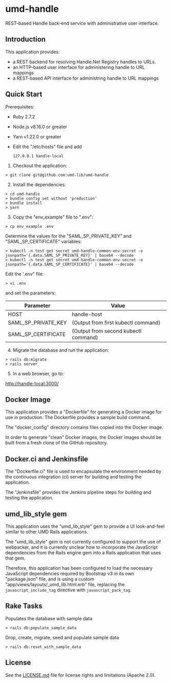 # umd-handle

REST-based Handle back-end service with administrative user interface.

## Introduction

This application provides:

* a REST backend for resolving Handle.Net Registry handles to URLs.
* an HTTP-based user interface for administering handle to URL mappings
* a REST-based API interface for administring handle to URL mappings

## Quick Start

Prerequisites:

* Ruby 2.7.2
* Node.js v8.16.0 or greater
* Yarn v1.22.0 or greater
* Edit the "/etc/hosts" file and add

    ```
    127.0.0.1 handle-local
    ```

1) Checkout the application:

```
> git clone git@github.com:umd-lib/umd-handle
```

2) Install the dependencies:

```
> cd umd-handle
> bundle config set without 'production'
> bundle install
> yarn
```

3) Copy the "env_example" file to ".env":

```
> cp env_example .env
```

Determine the values for the "SAML_SP_PRIVATE_KEY" and "SAML_SP_CERTIFICATE"
variables:

```
> kubectl -n test get secret umd-handle-common-env-secret -o jsonpath='{.data.SAML_SP_PRIVATE_KEY}' | base64 --decode
> kubectl -n test get secret umd-handle-common-env-secret -o jsonpath='{.data.SAML_SP_CERTIFICATE}' | base64 --decode
```

Edit the '.env" file:

```
> vi .env
```

and set the parameters:

| Parameter           | Value                                |
| ------------------- | ------------------------------------ |
| HOST                | handle-host                          |
| SAML_SP_PRIVATE_KEY | (Output from first kubectl command)  |
| SAML_SP_CERTIFICATE | (Output from second kubectl command) |

4) Migrate the database and run the application:

```
> rails db:migrate
> rails server
```

5) In a web browser, go to:

<http://handle-local:3000/>

## Docker Image

This application provides a "Dockerfile" for generating a Docker image for use
in production. The Dockerfile provides a sample build command.

The "docker_config" directory contains files copied into the Docker image.

In order to generate "clean" Docker images, the Docker images should be built
from a fresh clone of the GitHub repository.

## Docker.ci and Jenkinsfile

The "Dockerfile.ci" file is used to encapsulate the environment needed by the
continuous integration (ci) server for building and testing the application.

The "Jenkinsfile" provides the Jenkins pipeline steps for building and testing
the application.

## umd_lib_style gem

This application uses the "umd_lib_style" gem to provide a UI look-and-feel
similar to other UMD Rails applications.

The "umd_lib_style" gem is not currently configured to support the use of
webpacker, and it is currently unclear how to incorporate the JavaScript
dependencies from the Rails engine gem into a Rails application that uses
that gem.

Therefore, this application has been configured to load the necessary
JavaScript dependencies required by Bootstrap v3 in its own "package.json" file,
and is using a custom "app/views/layouts/_umd_lib.html.erb" file, replacing
the `javascript_include_tag` directive with `javascript_pack_tag`.

## Rake Tasks

Populates the database with sample data

```
> rails db:populate_sample_data
```

Drop, create, migrate, seed and populate sample data

```
> rails db:reset_with_sample_data
```

## License

See the [LICENSE.md](LICENSE.md) file for license rights and limitations
(Apache 2.0).
